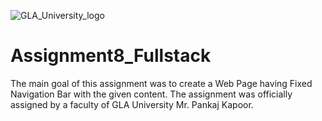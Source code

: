 ![GLA_University_logo](https://user-images.githubusercontent.com/59922056/129214657-f04896bd-d073-4026-990f-e8f04b016bcb.png)

# Assignment8_Fullstack

The main goal of this assignment was to create a Web Page having Fixed Navigation Bar with the given content. The assignment was officially assigned by a faculty of GLA University Mr. Pankaj Kapoor.

